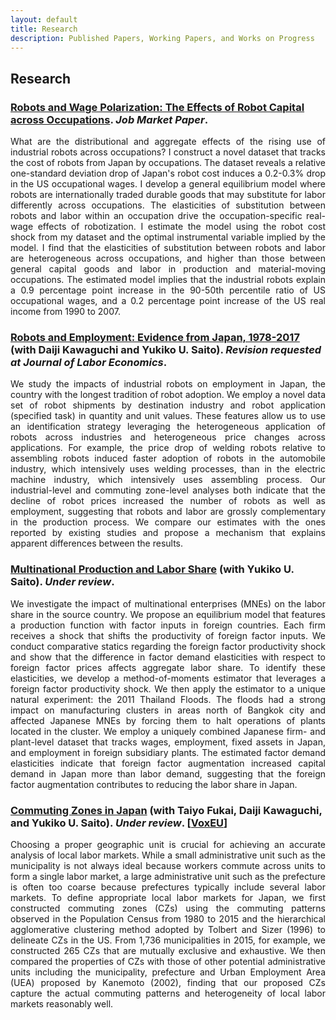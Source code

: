 ```yaml
---
layout: default
title: Research
description: Published Papers, Working Papers, and Works on Progress
---
```


## Research

### [Robots and Wage Polarization: The Effects of Robot Capital across Occupations](./assets/papers/draft_JMP_adachi_latest.pdf). *Job Market Paper*.

<p align="justify">What are the distributional and aggregate effects of the rising use of industrial robots across occupations? I construct a novel dataset that tracks the cost of robots from Japan by occupations. The dataset reveals a relative one-standard deviation drop of Japan's robot cost induces a 0.2-0.3% drop in the US occupational wages. I develop a general equilibrium model where robots are internationally traded durable goods that may substitute for labor differently across occupations. The elasticities of substitution between robots and labor within an occupation drive the occupation-specific real-wage effects of robotization. I estimate the model using the robot cost shock from my dataset and the optimal instrumental variable implied by the model. I find that the elasticities of substitution between robots and labor are heterogeneous across occupations, and higher than those between general capital goods and labor in production and material-moving occupations. The estimated model implies that the industrial robots explain a 0.9 percentage point increase in the 90-50th percentile ratio of US occupational wages, and a 0.2 percentage point increase of the US real income from 1990 to 2007.</p>



### [Robots and Employment: Evidence from Japan, 1978-2017](./assets/papers/robot_japan_latest.pdf) (with Daiji Kawaguchi and Yukiko U. Saito). *Revision requested at Journal of Labor Economics*.

<p align="justify">We study the impacts of industrial robots on employment in Japan, the country with the longest tradition of robot adoption. We employ a novel data set of robot shipments by destination industry and robot application (specified task) in quantity and unit values. These features allow us to use an identification strategy leveraging the heterogeneous application of robots across industries and heterogeneous price changes across applications. For example, the price drop of welding robots relative to assembling robots induced faster adoption of robots in the automobile industry, which intensively uses welding processes, than in the electric machine industry, which intensively uses assembling process. Our industrial-level and commuting zone-level analyses both indicate that the decline of robot prices increased the number of robots as well as employment, suggesting that robots and labor are grossly complementary in the production process. We compare our estimates with the ones reported by existing studies and propose a mechanism that explains apparent differences between the results.</p>



### [Multinational Production and Labor Share](./assets/papers/multinational_thaiflood_latest.pdf) (with Yukiko U. Saito). *Under review*.

<p align="justify">We investigate the impact of multinational enterprises (MNEs) on the
labor share in the source country. We propose an equilibrium model
that features a production function with factor inputs in foreign
countries. Each firm receives a shock that shifts the productivity
of foreign factor inputs. We conduct comparative statics regarding
the foreign factor productivity shock and show that the difference
in factor demand elasticities with respect to foreign factor prices
affects aggregate labor share. To identify these elasticities, we
develop a method-of-moments estimator that leverages a foreign factor
productivity shock. We then apply the estimator to a unique natural
experiment: the 2011 Thailand Floods. The floods had a strong impact
on manufacturing clusters in areas north of Bangkok city and affected
Japanese MNEs by forcing them to halt operations of plants located
in the cluster. We employ a uniquely combined Japanese firm- and plant-level
dataset that tracks wages, employment, fixed assets in Japan, and
employment in foreign subsidiary plants. The estimated factor demand
elasticities indicate that foreign factor augmentation increased capital
demand in Japan more than labor demand, suggesting that the foreign
  factor augmentation contributes to reducing the labor share in Japan.</p>


### [Commuting Zones in Japan](./assets/papers/commuting_zone_latest.pdf) (with Taiyo Fukai, Daiji Kawaguchi, and Yukiko U. Saito). *Under review*. [[VoxEU](https://voxeu.org/article/commuting-zones-japan)]

<p align="justify">Choosing a proper geographic unit is crucial for achieving an accurate analysis of local labor markets. While a small administrative unit such as the municipality is not always ideal because workers commute across units to form a single labor market, a large administrative unit such as the prefecture is often too coarse because prefectures typically include several labor markets. To define appropriate local labor markets for Japan, we first constructed commuting zones (CZs) using the commuting patterns observed in the Population Census from 1980 to 2015 and the hierarchical agglomerative clustering method adopted by Tolbert and Sizer (1996) to delineate CZs in the US. From 1,736 municipalities in 2015, for example, we constructed 265 CZs that are mutually exclusive and exhaustive. We then compared the properties of CZs with those of other potential administrative units including the municipality, prefecture and Urban Employment Area (UEA) proposed by Kanemoto (2002), finding that our proposed CZs capture the actual commuting patterns and heterogeneity of local labor markets reasonably well.</p>

